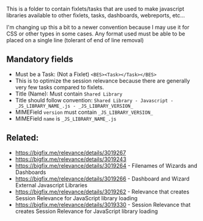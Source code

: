 This is a folder to contain fixlets/tasks that are used to make javascript libraries available to other fixlets, tasks, dashboards, webreports, etc...

I'm changing up this a bit to a newer convention because I may use it for CSS or other types in some cases. Any format used must be able to be placed on a single line (tolerant of end of line removal)

## Mandatory fields

- Must be a Task: (Not a Fixlet)  `<BES><Task></Task></BES>`
 - This is to optimize the session relevance because there are generally very few tasks compared to fixlets.
- Title (Name): Must contain `Shared Library`
 - Title should follow convention: `Shared Library - Javascript - _JS_LIBRARY_NAME_.js - _JS_LIBRARY_VERSION_`
- MIMEField `version` must contain `_JS_LIBRARY_VERSION_`
- MIMEField `name` is `_JS_LIBRARY_NAME_.js`

## Related:

- https://bigfix.me/relevance/details/3019267
- https://bigfix.me/relevance/details/3019243
- https://bigfix.me/relevance/details/3019264 - Filenames of Wizards and Dashboards
- https://bigfix.me/relevance/details/3019266 - Dashboard and Wizard External Javascript Libraries
- https://bigfix.me/relevance/details/3019262 - Relevance that creates Session Relevance for JavaScript library loading
- https://bigfix.me/relevance/details/3019330 - Session Relevance that creates Session Relevance for JavaScript library loading
